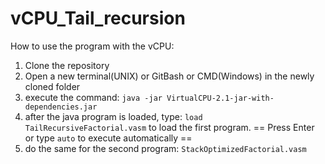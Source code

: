 # vCPU_Tail_recursion
How to use the program with the vCPU:

1. Clone the repository
2. Open a new terminal(UNIX) or GitBash or CMD(Windows) in the newly cloned folder 
3. execute the command:
`java -jar VirtualCPU-2.1-jar-with-dependencies.jar`
4. after the java program is loaded, type:
`load TailRecursiveFactorial.vasm`
to load the first program.
== Press Enter or type `auto` to execute automatically ==
5. do the same for the second program:
`StackOptimizedFactorial.vasm`